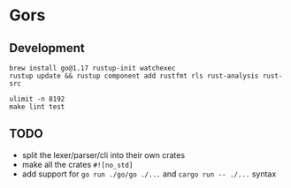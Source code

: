 # Gors

## Development

```
brew install go@1.17 rustup-init watchexec
rustup update && rustup component add rustfmt rls rust-analysis rust-src
```

```
ulimit -n 8192
make lint test
```

## TODO

- split the lexer/parser/cli into their own crates
- make all the crates `#![no_std]`
- add support for `go run ./go/go ./...` and `cargo run -- ./...` syntax
